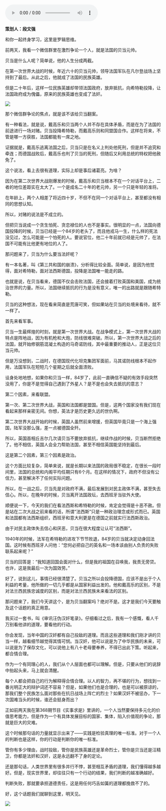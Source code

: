 <audio src="http://igetoss.cdn.igetget.com/mp3/201710/24/201710242234397829919898.mp3" controls="controls">您的浏览器不支持 audio 标签。</audio><p><b>策划人：段文强</b></p><p>和你一起终身学习，这里是罗辑思维。</p><p>前两天，我看一个微信群里在激烈争论一个人，就是法国的贝当元帅。</p><p>贝当是什么人呢？简单说，他的人生分成两截。</p><p>在第一次世界大战的时候，年近六十的贝当元帅，领导法国军队在凡尔登战场上坚持到了最后。从此之后，他就成了法国的民族英雄。</p><p>但是二十年后，这样一位民族英雄却带领法国政府，放弃抵抗，向希特勒投降，让法国政府成为傀儡，原来的民族英雄也变成了法奸。</p><img src="https://piccdn.igetget.com/img/201710/24/201710242240500053544163.jpg" /><p>那个微信群争论的焦点，就是该不该给贝当翻案。</p><p>有一种看法，就是说，戴高乐和贝当两个人并不存在具体矛盾，而是在为了法国的前途进行一场对赌。贝当投降希特勒，而戴高乐则和同盟国合作。这样在将来，不管是哪一方获胜，法国都能有一席之地。</p><p>证据就是，戴高乐逃离法国之后，贝当只是在名义上判处他死刑，但是并不追究和牵连；而德国战败后，戴高乐也判了贝当的死刑，但随后又利用总统的特权把他赦免了。</p><p>这个说法，看上去很有道理，实际上却是事后诸葛亮。为啥？</p><p>因为在第二次世界大战刚爆发的时候，戴高乐和贝当根本不在一个对话平台上，二者的地位差距实在太大了。一个是成名二十年的老元帅，另一个只是年轻的准将。</p><p>在年龄上，两个人相差了将近四十岁，不但不在同一个对话平台上，甚至都没有相同的思想认知。</p><p>所以，对赌的说法是不成立的。</p><p>但把贝当说成一个贪生怕死、贪恋禄位的人也不是事实。很明显的一点，法国向德国投降的时候，贝当已经是一个84岁的老头了，而且他戎马一生，什么样的死法没见过，怎么可能是一个怕死的人。要说官位，他二十年前就已经是元帅了，在法国不可能有比他更有地位的人了。</p><p>那问题来了，贝当为什么要当法奸呢？</p><p>有一本名著，叫《第三共和国的崩溃》，分析得比较全面。简单说，是因为他觉得，面对希特勒，面对法西斯德国，投降是法国唯一能走的路。</p><p>也就是说，在贝当看来，德国不仅会击败法国，还会接着打败英国和美国，成为统治世界的力量。所以，法国继续抵抗的行为是没有意义，唯一的出路就是跟随希特勒。</p><p>贝当的这种想法，现在看来简直是荒唐可笑，但如果站在贝当的处境来看待，就不一样了。</p><p>首先来看军事。</p><p>贝当一生最辉煌的时刻，就是第一次世界大战。在战争模式上，第一次世界大战的特点是阵地战，因为有机枪和大炮，防线很难突破。所以，第一次世界大战之后的法国，就开始修钢筋混凝土构造的马奇诺防线，其中最重要的推动人，正是这位贝当元帅。</p><p>但是万没想到，二战时，在德国现代化坦克集团军面前，马其诺防线根本不起作用，法国军队在短短几个星期之后就全面溃败。</p><p>设身处地地想，如果你和贝当一样，84岁了，此前一直确信不疑的有效手段突然没用了，你是不是觉得自己遇到了外星人？是不是也会失去抵抗的意志？</p><p>第二个因素，来看联盟。</p><p>第一次、第二次世界大战，英国和法国都是盟国。但是，这两个国家没有我们现在看起来那样亲密无间。你想，英法才是历史更久远的世仇啊。</p><p>第二次世界大战开始的时候，英国人虽然前来增援，但英国毕竟只是一个海上强国，陆军没那么强，差一点被德国全歼。</p><p>所以，英国首相丘吉尔几次请贝当不要放弃抵抗，继续作战的时候，贝当断然拒绝了。他不相信，英国人会全力帮助法国，甚至不相信英国能坚持到最后。</p><p>这是第二个因素，第三个因素是政治。</p><p>这个方面比较复杂，简单来说，就是长期以来法国的政局很不稳定，在很长一段时间里，法国的总统和内阁平均任期只有6个月。在这样的情况下，政府不但没有公信力，甚至解决不了任何实际问题。</p><p>所以，在一战之后，贝当先是对政府不满，最后发展到对民主政体不满，甚至失去信心。所以，在晚年的时候，贝当离开法国政坛，去西班牙当驻外大使。</p><p>顺便说一下，今天的我们在看法西斯和希特勒的时候，肯定会觉得是十恶不赦。但是站在二次大战之前来看的话，所谓“法西斯”只是一种政治理念或形式而已。英国和法国都有法西斯组织，西班牙和意大利更是在德国之前就实行法西斯政治。</p><p>由于对民主政体失去信心和厌恶，贝当在很大程度让认可“法西斯”。</p><p>1940年的时候，法军在希特勒的进攻下节节败退，84岁的贝当就决定动身回法国。这时候有西班牙人问他：“您何必把自己的英名和一场本该由别人负责的失败联系起来呢？”</p><p>贝当的回答是：“我知道回国会面对什么，但是我的祖国在召唤我，我责无旁贷。也许，这是我最后一次为国效劳。”</p><p>好了，说到这儿，事情已经很清楚了。贝当之所以会投降德国，应该不是出于个人利益的考量，他所做的一切几乎都是从国家利益出发的。他和戴高乐的区别，不是对法兰西民族忠诚度的区别，而是对法兰西民族未来看法的区别。</p><p>那问题来了，我们今天讲这个，是为贝当翻案吗？绝对不是。这才是我们今天要触及这个话题的真正用意。</p><p>我买过一套书，叫《审讯汪伪汉奸笔录》。仔细看过之后，我有一个感慨，看人千万别看他讲的道理，要看他的行动。</p><p>你会发现，当年中国的汉奸都有自己投敌的道理。而且这些道理和我们刚才讲的贝当一样，越看细节越觉得其情可悯。当汉奸，他可以说是为了中华民族的未来，可以说是为了保存文化，可以说他上有八十老母要奉养，不得已出此下策。听起来，都合情合理。</p><p>作为一个有同理心的人，我们从个人层面也都可以理解。但是，只要从他们的说辞中抬起头来，马上就会清醒。</p><p>每个人都会把自己的行为解释得合情合理。以人的智力，再不堪的行为，想找到一番光明正大的辩护词还不容易？但是，如果他们也是合理的，也是可以被原谅的，那我们整个民族怎么面对那些在抗日战场上阵亡的烈士？如果汉奸不被惩办，下一次国难当头的时候，谁还会挺身而出？</p><p>正如前两天我在第368期节目《实事求是》里讲的，一个人当然要保持多元化的价值思考能力，但是作为一个有具体发展目标的国家、集体，陷入价值观的争论，那就是巨大的灾难。</p><p>这个时候那句话的力量就显示出来了——实践是检验真理的唯一标准。对于一个人的判断也是这样，你的行动是判断你的唯一标准。</p><p>管你有多少理由，战时投敌，管你是民族英雄还是革命烈士，管你是贝当还是汪精卫，你都是法奸和汉奸，这是永远翻不了身的定论。</p><p>还是那句话，人类世界里有很多并行不悖，甚至相互矛盾的道理，我们懂得越多越好。但是，现实世界里，却往往只有一个行动的结果，我们判断的越准确越好。</p><p>判断失败，那就要承担道德责任，这是用任何巧舌如簧的道理都挽救不了的。</p><p>好，这个话题我们就聊到这里，明天见。</p><img src="https://piccdn.igetget.com/img/201710/24/201710242241346047477452.jpg" />